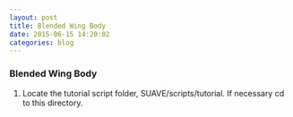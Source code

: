 ```yaml
---
layout: post
title: Blended Wing Body
date: 2015-06-15 14:20:02
categories: blog
---
```


### Blended Wing Body
1. Locate the tutorial script folder, SUAVE/scripts/tutorial. If necessary cd to this directory.
